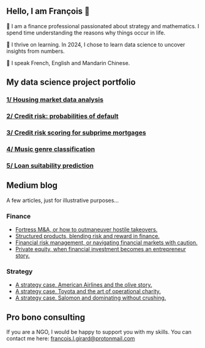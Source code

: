 ## Hello, I am François 👋
🔭 I am a finance professional passionated about strategy and mathematics. I spend time understanding the reasons why things occur in life.

🌱 I thrive on learning. In 2024, I chose to learn data science to uncover insights from numbers.

💬 I speak French, English and Mandarin Chinese.

## My data science project portfolio
### [1/ Housing market data analysis](https://github.com/francoisgirard51/housing_market_data_analysis_in_R)
### [2/ Credit risk: probabilities of default](https://github.com/francoisgirard51/credit_risk_prob_default)
### [3/ Credit risk scoring for subprime mortgages](https://github.com/francoisgirard51/credit_risk_subprime_mortgages)
### [4/ Music genre classification](https://github.com/francoisgirard51/music-genre_classification_with_pca)
### [5/ Loan suitability prediction](https://github.com/francoisgirard51/loan_suitability_prediction)


## Medium blog
A few articles, just for illustrative purposes...

### Finance
- [Fortress M&A, or how to outmaneuver hostile takeovers.](https://medium.com/the-financial-bibliotheca/fortress-m-a-or-how-to-outmaneuver-hostile-takeovers-c28c13a8297a)
- [Structured products, blending risk and reward in finance.](https://medium.com/the-financial-bibliotheca/structured-products-blending-risk-and-reward-in-finance-0a4bd7cae66c)
- [Financial risk management, or navigating financial markets with caution.](https://medium.com/the-financial-bibliotheca/financial-risk-management-or-navigating-financial-markets-with-caution-fdb35837ed95)
- [Private equity, when financial investment becomes an entrepreneur story.](https://medium.com/the-financial-bibliotheca/private-equity-when-financial-investment-becomes-an-entrepreneur-story-f2a104d622c3)

### Strategy
- [A strategy case, American Airlines and the olive story.](https://medium.com/strategy-and-tactics/a-strategy-case-american-airline-and-the-olive-story-82fcae3ab868?sk=9362883b59b3106aa85031a22c953bfc)
- [A strategy case, Toyota and the art of operational charity.](https://medium.com/strategy-and-tactics/a-strategy-case-toyota-and-the-art-of-operational-charity-f0d20b2f127b?sk=0eac35e3619dffd0ff90d72ac744613d)
- [A strategy case, Salomon and dominating without crushing.](https://medium.com/strategy-and-tactics/a-strategy-case-salomon-and-dominating-without-crushing-135283accf9b)

## Pro bono consulting
If you are a NGO, I would be happy to support you with my skills. You can contact me here: francois.l.girard@protonmail.com
